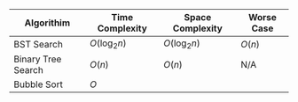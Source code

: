 | Algorithim | Time Complexity | Space Complexity | Worse Case | 
| --- | --- | --- | --- |
| BST Search | $O(\log_2n)$ | $O(\log_2n)$ | $O(n)$ | 
| Binary Tree Search | $O(n)$ | $O(n)$ | N/A |
| Bubble Sort | $O$